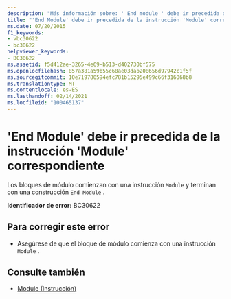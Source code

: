 ```yaml
---
description: "Más información sobre: ' End module ' debe ir precedida de la ' module ' correspondiente"
title: "'End Module' debe ir precedida de la instrucción 'Module' correspondiente"
ms.date: 07/20/2015
f1_keywords:
- vbc30622
- bc30622
helpviewer_keywords:
- BC30622
ms.assetid: f5d412ae-3265-4e69-b513-d402730bf575
ms.openlocfilehash: 857a381a59b55c68ae03dab208656d97942c1f5f
ms.sourcegitcommit: 10e719780594efc781b15295e499c66f316068b8
ms.translationtype: MT
ms.contentlocale: es-ES
ms.lasthandoff: 02/14/2021
ms.locfileid: "100465137"
---
```

# <a name="end-module-must-be-preceded-by-a-matching-module"></a>'End Module' debe ir precedida de la instrucción 'Module' correspondiente

Los bloques de módulo comienzan con una instrucción `Module` y terminan con una construcción `End Module` .  
  
 **Identificador de error:** BC30622  
  
## <a name="to-correct-this-error"></a>Para corregir este error  
  
- Asegúrese de que el bloque de módulo comienza con una instrucción `Module` .  
  
## <a name="see-also"></a>Consulte también

- [Module (Instrucción)](../language-reference/statements/module-statement.md)
